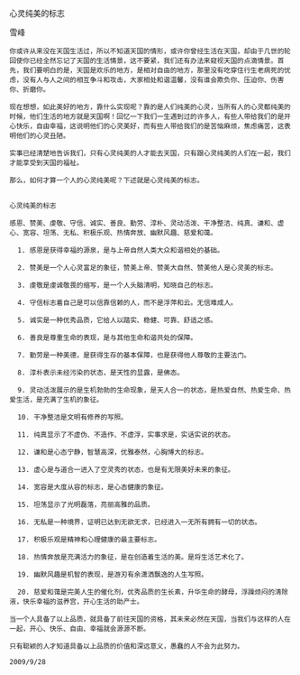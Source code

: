心灵纯美的标志

雪峰


    你或许从来没在天国生活过，所以不知道天国的情形，或许你曾经生活在天国，却由于几世的轮回使你已经全然忘记了天国的生活情景，这不要紧，我们还有办法来窥视天国的点滴情景。首先，我们要明白的是，天国是欢乐的地方，是相对自由的地方，那里没有吃穿住行生老病死的忧虑，没有人与人之间的相互争斗和攻击，大家相处和谐温馨，没有谁会欺负你、压迫你、伤害你、折磨你。

    现在想想，如此美好的地方，靠什么实现呢？靠的是人们纯美的心灵，当所有人的心灵都纯美的时候，他们生活的地方就是天国啊！回忆一下我们一生遇到过的许多人，有些人带给我们的是开心快乐，自由幸福，这说明他们的心灵美好，而有些人带给我们的是苦恼麻烦，焦虑痛苦，这表明他们的心灵丑陋。

    实事已经清楚地告诉我们，只有心灵纯美的人才能去天国，只有跟心灵纯美的人们在一起，我们才能享受到天国的福祉。

    那么，如何才算一个人的心灵纯美呢？下述就是心灵纯美的标志。


    心灵纯美的标志

    感恩、赞美、虔敬、守信、诚实、善良、勤劳、淳朴、灵动活泼、干净整洁、纯真、谦和、虚心、宽容、坦荡、无私、积极乐观、热情奔放、幽默风趣、慈爱和蔼。

      1. 感恩是获得幸福的源泉，是与上帝自然人类大众和谐相处的基础。

      2. 赞美是一个人心灵富足的象征，赞美上帝、赞美大自然、赞美他人是心灵美的标志。

      3. 虔敬是虔诚敬畏的缩写，是一个人头脑清明，知晓自己的标志。

      4. 守信标志着自己是可以信靠信赖的人，而不是浮萍和云。无信难成人。

      5. 诚实是一种优秀品质，它给人以踏实、稳健、可靠、舒适之感。

      6. 善良是尊重生命的表现，是与其他生命和谐共处的保障。

      7. 勤劳是一种美德，是获得生存的基本保障，也是获得他人尊敬的主要法门。

      8. 淳朴表示未经污染的状态，是天性的显露，是佛态。

      9. 灵动活泼展示的是生机勃勃的生命现象，是天人合一的状态，是热爱自然、热爱生命、热爱生活，是充满了生机的象征。

      10. 干净整洁是文明有修养的写照。

      11. 纯真显示了不虚伪、不造作、不虚浮，实事求是，实话实说的状态。

      12. 谦和是心态宁静，智慧高深，优雅泰然，心胸博大的标志。

      13. 虚心是与道合一进入了空灵秀的状态，也是有无限美好未来的象征。

      14. 宽容是大度从容的标志，是心态健康的象征。

      15. 坦荡显示了光明磊落，亮丽高雅的品质。

      16. 无私是一种境界，证明已达到无欲无求，已经进入一无所有拥有一切的状态。

      17. 积极乐观是精神和心理健康的最主要标志。

      18. 热情奔放是充满活力的象征，是在创造着生活的美。是将生活艺术化了。

      19. 幽默风趣是机智的表现，是游刃有余潇洒飘逸的人生写照。

      20. 慈爱和蔼是完美人生的催化剂，优秀品质的生长素，升华生命的酵母，浮躁烦闷的清除液，快乐幸福的滋养宫，开心生活的助产士。

    当一个人具备了以上品质，就具备了前往天国的资格，其未来必然在天国，当我们与这样的人在一起，开心、快乐、自由、幸福就会源源不断。

    只有聪颖的人才知道具备以上品质的价值和深远意义，愚蠢的人不会为此努力。

    2009/9/28



